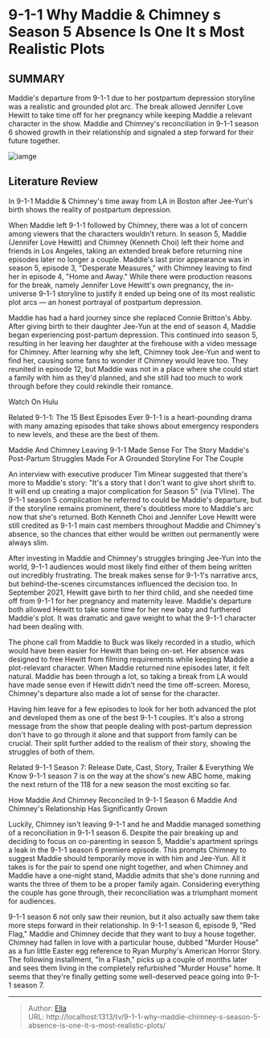 # 9-1-1 Why Maddie &amp; Chimney s Season 5 Absence Is One It s Most Realistic Plots


## SUMMARY 



Maddie&#39;s departure from 9-1-1 due to her postpartum depression storyline was a realistic and grounded plot arc.   The break allowed Jennifer Love Hewitt to take time off for her pregnancy while keeping Maddie a relevant character in the show.   Maddie and Chimney&#39;s reconciliation in 9-1-1 season 6 showed growth in their relationship and signaled a step forward for their future together.  

![iamge](https://static1.srcdn.com/wordpress/wp-content/uploads/2023/06/maddie-and-chimney-9-1-1.jpg)

## Literature Review
In 9-1-1 Maddie &amp; Chimney&#39;s time away from LA in Boston after Jee-Yun&#39;s birth shows the reality of postpartum depression.




When Maddie left 9-1-1 followed by Chimney, there was a lot of concern among viewers that the characters wouldn&#39;t return. In season 5, Maddie (Jennifer Love Hewitt) and Chimney (Kenneth Choi) left their home and friends in Los Angeles, taking an extended break before returning nine episodes later no longer a couple. Maddie&#39;s last prior appearance was in season 5, episode 3, &#34;Desperate Measures,&#34; with Chimney leaving to find her in episode 4, &#34;Home and Away.&#34; While there were production reasons for the break, namely Jennifer Love Hewitt&#39;s own pregnancy, the in-universe 9-1-1 storyline to justify it ended up being one of its most realistic plot arcs — an honest portrayal of postpartum depression.




Maddie has had a hard journey since she replaced Connie Britton&#39;s Abby. After giving birth to their daughter Jee-Yun at the end of season 4, Maddie began experiencing post-partum depression. This continued into season 5, resulting in her leaving her daughter at the firehouse with a video message for Chimney. After learning why she left, Chimney took Jee-Yun and went to find her, causing some fans to wonder if Chimney would leave too. They reunited in episode 12, but Maddie was not in a place where she could start a family with him as they&#39;d planned, and she still had too much to work through before they could rekindle their romance.

Watch On Hulu

Related   9-1-1: The 15 Best Episodes Ever   9-1-1 is a heart-pounding drama with many amazing episodes that take shows about emergency responders to new levels, and these are the best of them.    


 Maddie And Chimney Leaving 9-1-1 Made Sense For The Story 
Maddie&#39;s Post-Partum Struggles Made For A Grounded Storyline For The Couple
          




An interview with executive producer Tim Minear suggested that there&#39;s more to Maddie&#39;s story: &#34;It&#39;s a story that I don&#39;t want to give short shrift to. It will end up creating a major complication for Season 5&#34; (via TVline). The 9-1-1 season 5 complication he referred to could be Maddie&#39;s departure, but if the storyline remains prominent, there&#39;s doubtless more to Maddie&#39;s arc now that she&#39;s returned. Both Kenneth Choi and Jennifer Love Hewitt were still credited as 9-1-1 main cast members throughout Maddie and Chimney&#39;s absence, so the chances that either would be written out permanently were always slim.

After investing in Maddie and Chimney&#39;s struggles bringing Jee-Yun into the world, 9-1-1 audiences would most likely find either of them being written out incredibly frustrating. The break makes sense for 9-1-1&#39;s narrative arcs, but behind-the-scenes circumstances influenced the decision too. In September 2021, Hewitt gave birth to her third child, and she needed time off from 9-1-1 for her pregnancy and maternity leave. Maddie&#39;s departure both allowed Hewitt to take some time for her new baby and furthered Maddie&#39;s plot. It was dramatic and gave weight to what the 9-1-1 character had been dealing with.





 

The phone call from Maddie to Buck was likely recorded in a studio, which would have been easier for Hewitt than being on-set. Her absence was designed to free Hewitt from filming requirements while keeping Maddie a plot-relevant character. When Maddie returned nine episodes later, it felt natural. Maddie has been through a lot, so taking a break from LA would have made sense even if Hewitt didn&#39;t need the time off-screen. Moreso, Chimney&#39;s departure also made a lot of sense for the character.

Having him leave for a few episodes to look for her both advanced the plot and developed them as one of the best 9-1-1 couples. It&#39;s also a strong message from the show that people dealing with post-partum depression don&#39;t have to go through it alone and that support from family can be crucial. Their split further added to the realism of their story, showing the struggles of both of them.




Related   9-1-1 Season 7: Release Date, Cast, Story, Trailer &amp; Everything We Know   9-1-1 season 7 is on the way at the show&#39;s new ABC home, making the next return of the 118 for a new season the most exciting so far.    



 How Maddie And Chimney Reconciled In 9-1-1 Season 6 
Maddie And Chimney&#39;s Relationship Has Significantly Grown
   

Luckily, Chimney isn&#39;t leaving 9-1-1 and he and Maddie managed something of a reconciliation in 9-1-1 season 6. Despite the pair breaking up and deciding to focus on co-parenting in season 5, Maddie&#39;s apartment springs a leak in the 9-1-1 season 6 premiere episode. This prompts Chimney to suggest Maddie should temporarily move in with him and Jee-Yun. All it takes is for the pair to spend one night together, and when Chimney and Maddie have a one-night stand, Maddie admits that she&#39;s done running and wants the three of them to be a proper family again. Considering everything the couple has gone through, their reconciliation was a triumphant moment for audiences.




9-1-1 season 6 not only saw their reunion, but it also actually saw them take more steps forward in their relationship. In 9-1-1 season 6, episode 9, &#34;Red Flag,&#34; Maddie and Chimney decide that they want to buy a house together. Chimney had fallen in love with a particular house, dubbed &#34;Murder House&#34; as a fun little Easter egg reference to Ryan Murphy&#39;s American Horror Story. The following installment, &#34;In a Flash,&#34; picks up a couple of months later and sees them living in the completely refurbished &#34;Murder House&#34; home. It seems that they&#39;re finally getting some well-deserved peace going into 9-1-1 season 7.



---

> Author: [Ella](https://instagram.hk.cn/)  
> URL: http://localhost:1313/tv/9-1-1-why-maddie-chimney-s-season-5-absence-is-one-it-s-most-realistic-plots/  


